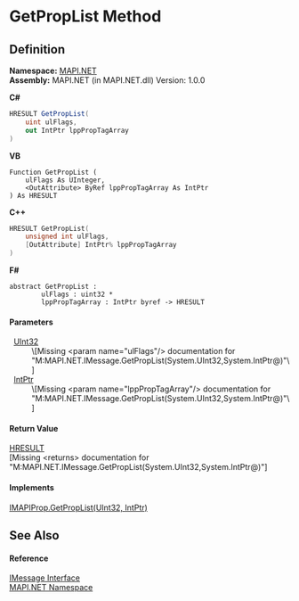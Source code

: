 # GetPropList Method




## Definition
**Namespace:** <a href="5bef4637-66f8-16d4-e5f4-4d0da57a1538.md">MAPI.NET</a>  
**Assembly:** MAPI.NET (in MAPI.NET.dll) Version: 1.0.0

**C#**
``` C#
HRESULT GetPropList(
	uint ulFlags,
	out IntPtr lppPropTagArray
)
```
**VB**
``` VB
Function GetPropList ( 
	ulFlags As UInteger,
	<OutAttribute> ByRef lppPropTagArray As IntPtr
) As HRESULT
```
**C++**
``` C++
HRESULT GetPropList(
	unsigned int ulFlags, 
	[OutAttribute] IntPtr% lppPropTagArray
)
```
**F#**
``` F#
abstract GetPropList : 
        ulFlags : uint32 * 
        lppPropTagArray : IntPtr byref -> HRESULT 
```



#### Parameters
<dl><dt>  <a href="https://learn.microsoft.com/dotnet/api/system.uint32" target="_blank" rel="noopener noreferrer">UInt32</a></dt><dd>\[Missing &lt;param name="ulFlags"/&gt; documentation for "M:MAPI.NET.IMessage.GetPropList(System.UInt32,System.IntPtr@)"\]</dd><dt>  <a href="https://learn.microsoft.com/dotnet/api/system.intptr" target="_blank" rel="noopener noreferrer">IntPtr</a></dt><dd>\[Missing &lt;param name="lppPropTagArray"/&gt; documentation for "M:MAPI.NET.IMessage.GetPropList(System.UInt32,System.IntPtr@)"\]</dd></dl>

#### Return Value
<a href="50596607-a328-ef10-6ea9-0448fbb7d197.md">HRESULT</a>  
\[Missing &lt;returns&gt; documentation for "M:MAPI.NET.IMessage.GetPropList(System.UInt32,System.IntPtr@)"\]

#### Implements
<a href="1fdf6ea2-4ee7-da0d-7329-a223aa9dc8dd.md">IMAPIProp.GetPropList(UInt32, IntPtr)</a>  


## See Also


#### Reference
<a href="f542b7a9-d1ab-fed6-c2df-7c20b044fccc.md">IMessage Interface</a>  
<a href="5bef4637-66f8-16d4-e5f4-4d0da57a1538.md">MAPI.NET Namespace</a>  
